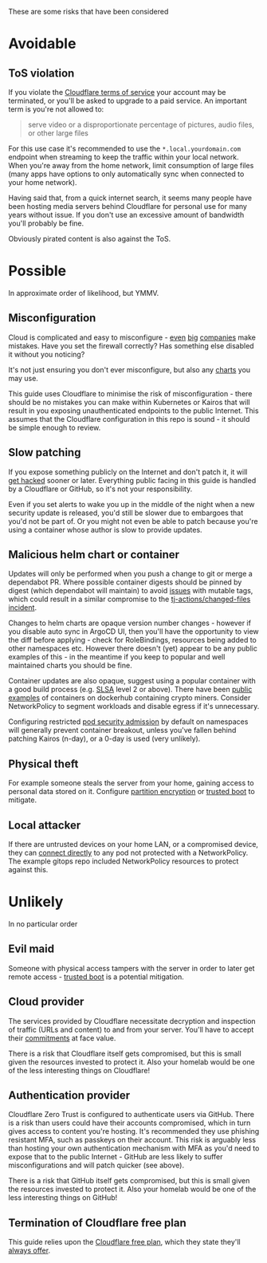 These are some risks that have been considered

# Avoidable

## ToS violation

If you violate the [Cloudflare terms of service](https://www.cloudflare.com/terms/) your account may be terminated, or you'll be asked to upgrade to a paid service. An important term is you're not allowed to:
> serve video or a disproportionate percentage of pictures, audio files, or other large files

For this use case it's recommended to use the `*.local.yourdomain.com` endpoint when streaming to keep the traffic within your local network. When you're away from the home network, limit consumption of large files (many apps have options to only automatically sync when connected to your home network).

Having said that, from a quick internet search, it seems many people have been hosting media servers behind Cloudflare for personal use for many years without issue. If you don't use an excessive amount of bandwidth you'll probably be fine.

Obviously pirated content is also against the ToS.

# Possible

In approximate order of likelihood, but YMMV.

## Misconfiguration

Cloud is complicated and easy to misconfigure - [even](https://blog.qualys.com/vulnerabilities-threat-research/2023/12/18/hidden-risks-of-amazon-s3-misconfigurations) [big](https://unit42.paloaltonetworks.com/large-scale-cloud-extortion-operation/) [companies](https://thehackernews.com/2022/10/microsoft-confirms-server.html) make mistakes. Have you set the firewall correctly? Has something else disabled it without you noticing?

It's not just ensuring you don't ever misconfigure, but also any [charts](https://techcommunity.microsoft.com/blog/microsoftdefendercloudblog/the-risk-of-default-configuration-how-out-of-the-box-helm-charts-can-breach-your/4409560) you may use.

This guide uses Cloudflare to minimise the risk of misconfiguration - there should be no mistakes you can make within Kubernetes or Kairos that will result in you exposing unauthenticated endpoints to the public Internet. This assumes that the Cloudflare configuration in this repo is sound - it should be simple enough to review.

## Slow patching

If you expose something publicly on the Internet and don't patch it, it will [get hacked](https://thehackernews.com/2023/03/lastpass-hack-engineers-failure-to.html) sooner or later. Everything public facing in this guide is handled by a Cloudflare or GitHub, so it's not your responsibility.

Even if you set alerts to wake you up in the middle of the night when a new security update is released, you'd still be slower due to embargoes that you'd not be part of. Or you might not even be able to patch because you're using a container whose author is slow to provide updates.

## Malicious helm chart or container

Updates will only be performed when you push a change to git or merge a dependabot PR. Where possible container digests should be pinned by digest (which dependabot will maintain) to avoid [issues](https://github.com/coreruleset/modsecurity-crs-docker/issues/87) with mutable tags, which could result in a similar compromise to the [tj-actions/changed-files incident](https://unit42.paloaltonetworks.com/github-actions-supply-chain-attack/).

Changes to helm charts are opaque version number changes - however if you disable auto sync in ArgoCD UI, then you'll have the opportunity to view the diff before applying - check for RoleBindings, resources being added to other namespaces etc. However there doesn't (yet) appear to be any public examples of this - in the meantime if you keep to popular and well maintained charts you should be fine.

Container updates are also opaque, suggest using a popular container with a good build process (e.g. [SLSA](https://slsa.dev) level 2 or above). There have been [public examples](https://unit42.paloaltonetworks.com/malicious-cryptojacking-images/) of containers on dockerhub containing crypto miners. Consider NetworkPolicy to segment workloads and disable egress if it's unnecessary.

Configuring restricted [pod security admission](https://kubernetes.io/docs/concepts/security/pod-security-admission/) by default on namespaces will generally prevent container breakout, unless you've fallen behind patching Kairos (n-day), or a 0-day is used (very unlikely). 

## Physical theft

For example someone steals the server from your home, gaining access to personal data stored on it. Configure [partition encryption](https://kairos.io/docs/advanced/partition_encryption/) or [trusted boot](https://kairos.io/docs/installation/trustedboot/) to mitigate.

## Local attacker

If there are untrusted devices on your home LAN, or a compromised device, they can [connect directly](https://raesene.github.io/blog/2021/01/03/Kubernetes-is-a-router/) to any pod not protected with a NetworkPolicy. The example gitops repo included NetworkPolicy resources to protect against this.

# Unlikely

In no particular order

## Evil maid

Someone with physical access tampers with the server in order to later get remote access - [trusted boot](https://kairos.io/docs/installation/trustedboot/) is a potential mitigation.

## Cloud provider

The services provided by Cloudflare necessitate decryption and inspection of traffic (URLs and content) to and from your server. You'll have to accept their [commitments](https://blog.cloudflare.com/certifying-our-commitment-to-your-right-to-information-privacy/) at face value.

There is a risk that Cloudflare itself gets compromised, but this is small given the resources invested to protect it. Also your homelab would be one of the less interesting things on Cloudflare!

## Authentication provider

Cloudflare Zero Trust is configured to authenticate users via GitHub. There is a risk than users could have their accounts compromised, which in turn gives access to content you're hosting. It's recommended they use phishing resistant MFA, such as passkeys on their account. This risk is arguably less than hosting your own authentication mechanism with MFA as you'd need to expose that to the public Internet - GitHub are less likely to suffer misconfigurations and will patch quicker (see above).

There is a risk that GitHub itself gets compromised, but this is small given the resources invested to protect it. Also your homelab would be one of the less interesting things on GitHub!

## Termination of Cloudflare free plan

This guide relies upon the [Cloudflare free plan](https://www.cloudflare.com/plans/free/), which they state they'll [always offer](https://webmasters.stackexchange.com/questions/88659/how-can-cloudflare-offer-a-free-cdn-with-unlimited-bandwidth).